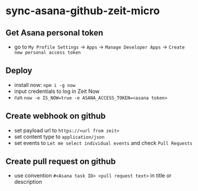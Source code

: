 # sync-asana-github-zeit-micro

## Get Asana personal token

-   go to `My Profile Settings` -> `Apps` -> `Manage Developer Apps` -> `Create new personal access token`

## Deploy

-   install now: `npm i -g now`
-   input credentials to log in Zeit Now
-   run `now -e IS_NOW=true -e ASANA_ACCESS_TOKEN=<asana token>`

## Create webhook on github

-   set payload url to `https://<url from zeit>`
-   set content type to `application/json`
-   set events to `Let me select individual events` and check `Pull Requests`

## Create pull request on github

-   use convention `#<Asana task ID> <pull request text>` in title or description
